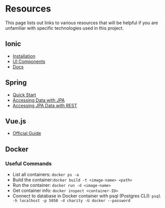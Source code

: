# Resources

This page lists out links to various resources that will be helpful if you are unfamiliar with specific technologies used in this project.

## Ionic

* [Installation](https://ionicframework.com/docs/intro/installation/)
* [UI Components](https://ionicframework.com/docs/components/)
* [Docs](https://ionicframework.com/docs/)

## Spring

* [Quick Start](https://projects.spring.io/spring-framework/#quick-start)
* [Accessing Data with JPA](https://spring.io/guides/gs/accessing-data-jpa/)
* [Accessing JPA Data with REST](https://spring.io/guides/gs/accessing-data-rest/)

## Vue.js

* [Official Guide](https://vuejs.org/v2/guide/)

## Docker

### Useful Commands

* List all containers: `docker ps -a`
* Build the container:`docker build -t <image-name> <path>`
* Run the container: `docker run -d <image-name>`
* Get container info: `docker inspect <container-ID>`
* Connect to database in Docker container with psql (Postgres CLI): `psql -h localhost -p 5050 -d charity -U docker --password`
